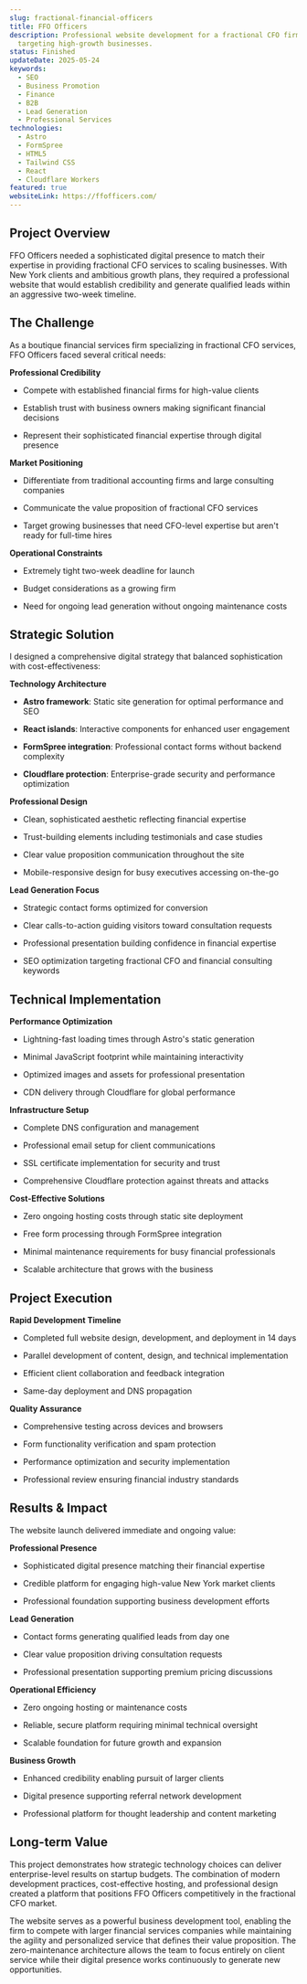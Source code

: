 ```yaml
---
slug: fractional-financial-officers
title: FFO Officers
description: Professional website development for a fractional CFO firm
  targeting high-growth businesses.
status: Finished
updateDate: 2025-05-24
keywords:
  - SEO
  - Business Promotion
  - Finance
  - B2B
  - Lead Generation
  - Professional Services
technologies:
  - Astro
  - FormSpree
  - HTML5
  - Tailwind CSS
  - React
  - Cloudflare Workers
featured: true
websiteLink: https://ffofficers.com/
---
```

## Project Overview

FFO Officers needed a sophisticated digital presence to match their expertise in providing fractional CFO services to scaling businesses. With New York clients and ambitious growth plans, they required a professional website that would establish credibility and generate qualified leads within an aggressive two-week timeline.

## The Challenge

As a boutique financial services firm specializing in fractional CFO services, FFO Officers faced several critical needs:

**Professional Credibility**

*   Compete with established financial firms for high-value clients
    
*   Establish trust with business owners making significant financial decisions
    
*   Represent their sophisticated financial expertise through digital presence
    

**Market Positioning**

*   Differentiate from traditional accounting firms and large consulting companies
    
*   Communicate the value proposition of fractional CFO services
    
*   Target growing businesses that need CFO-level expertise but aren't ready for full-time hires
    

**Operational Constraints**

*   Extremely tight two-week deadline for launch
    
*   Budget considerations as a growing firm
    
*   Need for ongoing lead generation without ongoing maintenance costs
    

## Strategic Solution

I designed a comprehensive digital strategy that balanced sophistication with cost-effectiveness:

**Technology Architecture**

*   **Astro framework**: Static site generation for optimal performance and SEO
    
*   **React islands**: Interactive components for enhanced user engagement
    
*   **FormSpree integration**: Professional contact forms without backend complexity
    
*   **Cloudflare protection**: Enterprise-grade security and performance optimization
    

**Professional Design**

*   Clean, sophisticated aesthetic reflecting financial expertise
    
*   Trust-building elements including testimonials and case studies
    
*   Clear value proposition communication throughout the site
    
*   Mobile-responsive design for busy executives accessing on-the-go
    

**Lead Generation Focus**

*   Strategic contact forms optimized for conversion
    
*   Clear calls-to-action guiding visitors toward consultation requests
    
*   Professional presentation building confidence in financial expertise
    
*   SEO optimization targeting fractional CFO and financial consulting keywords
    

## Technical Implementation

**Performance Optimization**

*   Lightning-fast loading times through Astro's static generation
    
*   Minimal JavaScript footprint while maintaining interactivity
    
*   Optimized images and assets for professional presentation
    
*   CDN delivery through Cloudflare for global performance
    

**Infrastructure Setup**

*   Complete DNS configuration and management
    
*   Professional email setup for client communications
    
*   SSL certificate implementation for security and trust
    
*   Comprehensive Cloudflare protection against threats and attacks
    

**Cost-Effective Solutions**

*   Zero ongoing hosting costs through static site deployment
    
*   Free form processing through FormSpree integration
    
*   Minimal maintenance requirements for busy financial professionals
    
*   Scalable architecture that grows with the business
    

## Project Execution

**Rapid Development Timeline**

*   Completed full website design, development, and deployment in 14 days
    
*   Parallel development of content, design, and technical implementation
    
*   Efficient client collaboration and feedback integration
    
*   Same-day deployment and DNS propagation
    

**Quality Assurance**

*   Comprehensive testing across devices and browsers
    
*   Form functionality verification and spam protection
    
*   Performance optimization and security implementation
    
*   Professional review ensuring financial industry standards
    

## Results & Impact

The website launch delivered immediate and ongoing value:

**Professional Presence**

*   Sophisticated digital presence matching their financial expertise
    
*   Credible platform for engaging high-value New York market clients
    
*   Professional foundation supporting business development efforts
    

**Lead Generation**

*   Contact forms generating qualified leads from day one
    
*   Clear value proposition driving consultation requests
    
*   Professional presentation supporting premium pricing discussions
    

**Operational Efficiency**

*   Zero ongoing hosting or maintenance costs
    
*   Reliable, secure platform requiring minimal technical oversight
    
*   Scalable foundation for future growth and expansion
    

**Business Growth**

*   Enhanced credibility enabling pursuit of larger clients
    
*   Digital presence supporting referral network development
    
*   Professional platform for thought leadership and content marketing
    

## Long-term Value

This project demonstrates how strategic technology choices can deliver enterprise-level results on startup budgets. The combination of modern development practices, cost-effective hosting, and professional design created a platform that positions FFO Officers competitively in the fractional CFO market.

The website serves as a powerful business development tool, enabling the firm to compete with larger financial services companies while maintaining the agility and personalized service that defines their value proposition. The zero-maintenance architecture allows the team to focus entirely on client service while their digital presence works continuously to generate new opportunities.